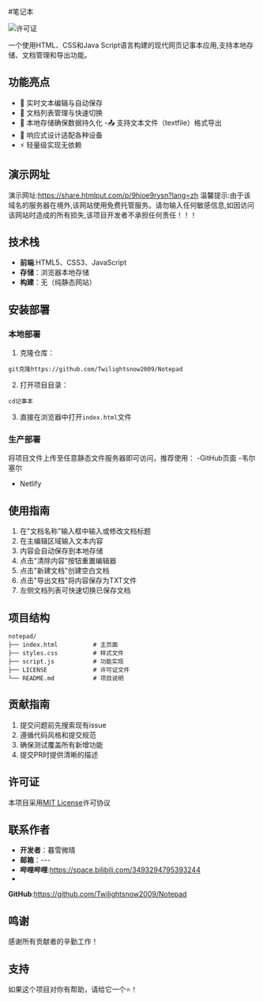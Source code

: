 #笔记本

![许可证](https://img.shields.io/badge/license-MIT-blue.svg)

一个使用HTML、CSS和Java Script语言构建的现代网页记事本应用,支持本地存储、文档管理和导出功能。

## 功能亮点
- 📝 实时文本编辑与自动保存
- 📂 文档列表管理与快速切换
- 💾 本地存储确保数据持久化
-📤 支持文本文件（textfile）格式导出
- 🎨 响应式设计适配各种设备
- ⚡ 轻量级实现无依赖
## 演示网址
演示网址:https://share.htmlput.com/p/9hioe9rysn?lang=zh
温馨提示:由于该域名的服务器在境外,该网站使用免费托管服务。请勿输入任何敏感信息,如因访问该网站时造成的所有损失,该项目开发者不承担任何责任！！！
## 技术栈
- **前端**:HTML5、CSS3、JavaScript
- **存储**：浏览器本地存储
- **构建**：无（纯静态网站）

## 安装部署
### 本地部署
1. 克隆仓库：
```尝试
git克隆https://github.com/Twilightsnow2009/Notepad
```
2. 打开项目目录：
```尝试
cd记事本
```
3. 直接在浏览器中打开`index.html`文件

### 生产部署
将项目文件上传至任意静态文件服务器即可访问，推荐使用：
-GitHub页面
-韦尔塞尔
- Netlify

## 使用指南
1. 在"文档名称"输入框中输入或修改文档标题
2. 在主编辑区域输入文本内容
3. 内容会自动保存到本地存储
4. 点击"清除内容"按钮重置编辑器
5. 点击"新建文档"创建空白文档
6. 点击"导出文档"将内容保存为TXT文件
7. 左侧文档列表可快速切换已保存文档

## 项目结构
```
notepad/
├── index.html          # 主页面
├── styles.css          # 样式文件
├── script.js           # 功能实现
├── LICENSE             # 许可证文件
└── README.md           # 项目说明
```

## 贡献指南
1. 提交问题前先搜索现有issue
2. 遵循代码风格和提交规范
3. 确保测试覆盖所有新增功能
4. 提交PR时提供清晰的描述

## 许可证
本项目采用[MIT License](LICENSE)许可协议

## 联系作者
- **开发者**：暮雪微晴
- **邮箱**：---
- **哔哩哔哩**:https://space.bilibili.com/3493294795393244
- 
**GitHub**:https://github.com/Twilightsnow2009/Notepad

## 鸣谢
感谢所有贡献者的辛勤工作！

## 支持
如果这个项目对你有帮助，请给它一个⭐️！
